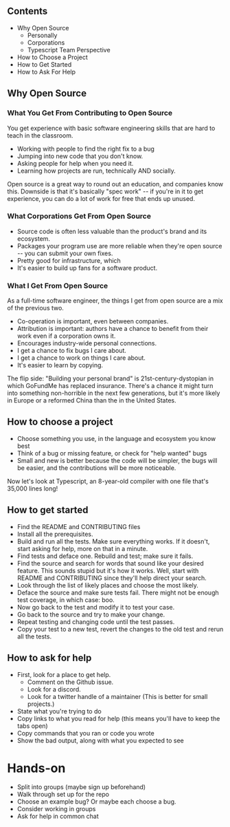 ## Contents

- Why Open Source
  - Personally
  - Corporations
  - Typescript Team Perspective
- How to Choose a Project
- How to Get Started
- How to Ask For Help

## Why Open Source

### What You Get From Contributing to Open Source

You get experience with basic software engineering skills that are hard to teach in the classroom.

- Working with people to find the right fix to a bug
- Jumping into new code that you don't know.
- Asking people for help when you need it.
- Learning how projects are run, technically AND socially.

Open source is a great way to round out an education, and companies know this.
Downside is that it's basically "spec work" -- if you're in it to get experience, you can do a lot of work for free that ends up unused.

### What Corporations Get From Open Source

- Source code is often less valuable than the product's brand and its ecosystem.
- Packages your program use are more reliable when they're open source -- you can submit your own fixes.
- Pretty good for infrastructure, which
- It's easier to build up fans for a software product.

### What I Get From Open Source

As a full-time software engineer, the things I get from open source are a mix of the previous two.

- Co-operation is important, even between companies.
- Attribution is important: authors have a chance to benefit from their work even if a corporation owns it.
- Encourages industry-wide personal connections.
- I get a chance to fix bugs I care about.
- I get a chance to work on things I care about.
- It's easier to learn by copying.

The flip side: "Building your personal brand" is 21st-century-dystopian in which GoFundMe has replaced insurance. There's a chance it might turn into something non-horrible in the next few generations, but it's more likely in Europe or a reformed China than the in the United States.

## How to choose a project

- Choose something you use, in the language and ecosystem you know best
- Think of a bug or missing feature, or check for "help wanted" bugs
- Small and new is better because the code will be simpler, the bugs will be easier, and the contributions will be more noticeable.

Now let's look at Typescript, an 8-year-old compiler with one file that's 35,000 lines long!

## How to get started

- Find the README and CONTRIBUTING files
- Install all the prerequisites.
- Build and run all the tests. Make sure everything works.
   If it doesn't, start asking for help, more on that in a minute.
- Find tests and deface one. Rebuild and test; make sure it fails.
- Find the source and search for words that sound like your desired feature.
  This sounds stupid but it's how it works.
  Well, start with README and CONTRIBUTING since they'll help direct your search.
- Look through the list of likely places and choose the most likely.
- Deface the source and make sure tests fail.
  There might not be enough test coverage, in which case: boo.
- Now go back to the test and modify it to test your case.
- Go back to the source and try to make your change.
- Repeat testing and changing code until the test passes.
- Copy your test to a new test, revert the changes to the old test and rerun all the tests.

## How to ask for help

- First, look for a place to get help.
  - Comment on the Github issue.
  - Look for a discord.
  - Look for a twitter handle of a maintainer
    (This is better for small projects.)
- State what you're trying to do
- Copy links to what you read for help (this means you'll have to keep the tabs open)
- Copy commands that you ran or code you wrote
- Show the bad output, along with what you expected to see

# Hands-on

- Split into groups (maybe sign up beforehand)
- Walk through set up for the repo
- Choose an example bug? Or maybe each choose a bug.
- Consider working in groups
- Ask for help in common chat

